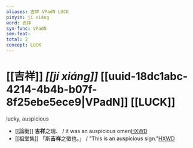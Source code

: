 ```yaml
---
aliases: 吉祥 VPadN LUCK
pinyin: jí xiáng
word: 吉祥
syn-func: VPadN
sem-feat: 
total: 2
concept: LUCK 
---
```

# [[吉祥]] *[[jí xiáng]]*  [[uuid-18dc1abc-4214-4b4b-b07f-8f25ebe5ece9|VPadN]] [[LUCK]]
lucky, auspicious
 - [[論衡]] **吉祥**之瑞、 / it was an auspicious omen[HXWD](https://hxwd.org/textview.html?location=KR3j0080_tls_015-13a.21)
 - [[祖堂集]] 「斯**吉祥**之徵也。」 / "This is an auspicious sign."[HXWD](https://hxwd.org/textview.html?location=KR6q0002_Yan_004-1147a.15)